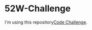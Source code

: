 # 52W-Challenge
I'm using this repository[Code Challenge](https://github.com/mouredev/Code-Challenges). 
